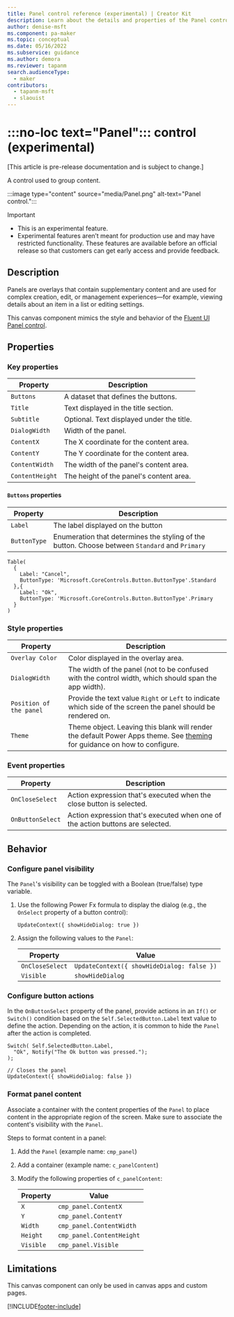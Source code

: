 ```yaml
---
title: Panel control reference (experimental) | Creator Kit
description: Learn about the details and properties of the Panel control in the Creator Kit.
author: denise-msft
ms.component: pa-maker
ms.topic: conceptual
ms.date: 05/16/2022
ms.subservice: guidance
ms.author: demora
ms.reviewer: tapanm
search.audienceType: 
  - maker
contributors:
  - tapanm-msft
  - slaouist
---
```

# :::no-loc text="Panel"::: control (experimental)

[This article is pre-release documentation and is subject to change.]

A control used to group content.

:::image type="content" source="media/Panel.png" alt-text="Panel control.":::

> [!IMPORTANT]
> - This is an experimental feature.
> - Experimental features aren’t meant for production use and may have restricted functionality. These features are available before an official release so that customers can get early access and provide feedback.

## Description

Panels are overlays that contain supplementary content and are used for complex creation, edit, or management experiences—for example, viewing details about an item in a list or editing settings.

This canvas component mimics the style and behavior of the [Fluent UI Panel control](https://developer.microsoft.com/fluentui#/controls/web/Panel).

## Properties

### Key properties

| Property | Description |
| -------- | ----------- |
| `Buttons` | A dataset that defines the buttons. |
| `Title` | Text displayed in the title section. |
| `Subtitle` | Optional. Text displayed under the title. |
| `DialogWidth` | Width of the panel. |
| `ContentX` | The X coordinate for the content area. |
| `ContentY` | The Y coordinate for the content area. |
| `ContentWidth` | The width of the panel's content area. |
| `ContentHeight` | The height of the panel's content area. |

#### `Buttons` properties

| Property | Description |
| -------- | ----------- |
| `Label` | The label displayed on the button |
| `ButtonType` | Enumeration that determines the styling of the button. Choose between `Standard` and `Primary` |

```powerapps-dot
Table(
  {
    Label: "Cancel",
    ButtonType: 'Microsoft.CoreControls.Button.ButtonType'.Standard 
  },{
    Label: "Ok", 
    ButtonType: 'Microsoft.CoreControls.Button.ButtonType'.Primary
  }
)
```

### Style properties

| Property | Description |
| -------- | ----------- |
| `Overlay Color` | Color displayed in the overlay area. |
| `DialogWidth` | The width of the panel (not to be confused with the control width, which should span the app width). |
| `Position of the panel` | Provide the text value `Right` or `Left` to indicate which side of the screen the panel should be rendered on. |
| `Theme` | Theme object. Leaving this blank will render the default Power Apps theme. See [theming](theme.md) for guidance on how to configure. |

### Event properties

| Property | Description |
| -------- | ----------- |
| `OnCloseSelect` | Action expression that's executed when the close button is selected. |
| `OnButtonSelect` | Action expression that's executed when one of the action buttons are selected. |

## Behavior

### Configure panel visibility

The `Panel`'s visibility can be toggled with a Boolean (true/false) type variable.

1. Use the following Power Fx formula to display the dialog (e.g., the `OnSelect` property of a button control):

    ```powerapps-dot
    UpdateContext({ showHideDialog: true })
    ```

1. Assign the following values to the `Panel`:

    |Property|Value|
    |-|-|
    |`OnCloseSelect`|`UpdateContext({ showHideDialog: false })`|
    |`Visible`| `showHideDialog` |

### Configure button actions

In the `OnButtonSelect` property of the panel, provide actions in an `If()` or `Switch()` condition based on the `Self.SelectedButton.Label` text value to define the action. Depending on the action, it is common to hide the `Panel` after the action is completed.

```powerapps-dot
Switch( Self.SelectedButton.Label,
  "Ok", Notify("The Ok button was pressed.");
);

// Closes the panel
UpdateContext({ showHideDialog: false })
```

### Format panel content

Associate a container with the content properties of the `Panel` to place content in the appropriate region of the screen. Make sure to associate the content's visibility with the `Panel`.

Steps to format content in a panel:
1. Add the `Panel` (example name: `cmp_panel`)
1. Add a container (example name: `c_panelContent`)
1. Modify the following properties of `c_panelContent`:

    |Property|Value|
    |-|-|
    |`X`| `cmp_panel.ContentX` |
    |`Y`| `cmp_panel.ContentY` |
    |`Width`| `cmp_panel.ContentWidth` |
    |`Height`| `cmp_panel.ContentHeight` |
    |`Visible`| `cmp_panel.Visible` | 

## Limitations

This canvas component can only be used in canvas apps and custom pages.

[!INCLUDE[footer-include](../../includes/footer-banner.md)]
